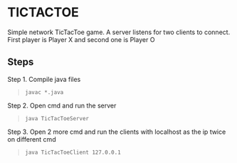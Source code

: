 # TICTACTOE
Simple network TicTacToe game. A server listens for two clients to connect. First player is Player X and second one is Player O

## Steps
Step 1. Compile java files

> `javac *.java`

Step 2. Open cmd and run the server

> `java TicTacToeServer`

Step 3. Open 2 more cmd and run the clients with localhost as the ip twice on different cmd

> `java TicTacToeClient 127.0.0.1`

